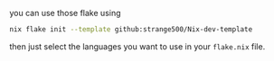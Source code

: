 you can use those flake using
```bash
nix flake init --template github:strange500/Nix-dev-template
```

then just select the languages you want to use in your `flake.nix` file.